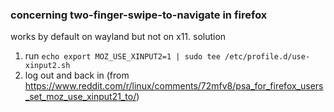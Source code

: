 ### concerning two-finger-swipe-to-navigate in firefox
works by default on wayland but not on x11.
solution
1. run `echo export MOZ_USE_XINPUT2=1 | sudo tee /etc/profile.d/use-xinput2.sh`
2. log out and back in
(from https://www.reddit.com/r/linux/comments/72mfv8/psa_for_firefox_users_set_moz_use_xinput21_to/)


